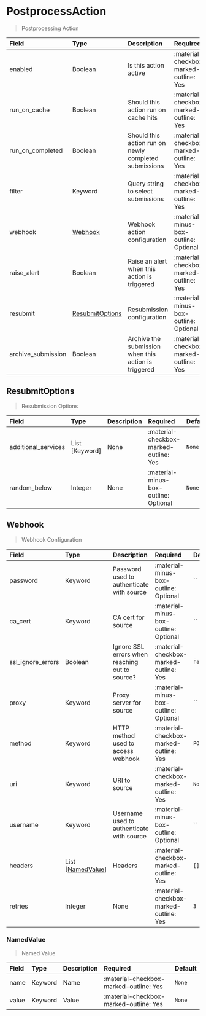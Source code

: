 [comment]: # (AUTOGENERATED MARKDOWN CONTENT. UPDATES TO ODM DOCUMENTATION SHOULD BE DONE THROUGH ASSEMBLYLINE-BASE REPO!)
# PostprocessAction
> Postprocessing Action

| Field | Type | Description | Required | Default |
| :--- | :--- | :--- | :--- | :--- |
| enabled | Boolean | Is this action active | :material-checkbox-marked-outline: Yes | `False` |
| run_on_cache | Boolean | Should this action run on cache hits | :material-checkbox-marked-outline: Yes | `False` |
| run_on_completed | Boolean | Should this action run on newly completed submissions | :material-checkbox-marked-outline: Yes | `False` |
| filter | Keyword | Query string to select submissions | :material-checkbox-marked-outline: Yes | `None` |
| webhook | [Webhook](/assemblyline4_docs/odm/models/actions/#webhook) | Webhook action configuration | :material-minus-box-outline: Optional | `None` |
| raise_alert | Boolean | Raise an alert when this action is triggered | :material-checkbox-marked-outline: Yes | `False` |
| resubmit | [ResubmitOptions](/assemblyline4_docs/odm/models/actions/#resubmitoptions) | Resubmission configuration | :material-minus-box-outline: Optional | `None` |
| archive_submission | Boolean | Archive the submission when this action is triggered | :material-checkbox-marked-outline: Yes | `False` |


[comment]: # (AUTOGENERATED MARKDOWN CONTENT. UPDATES TO ODM DOCUMENTATION SHOULD BE DONE THROUGH ASSEMBLYLINE-BASE REPO!)
## ResubmitOptions
> Resubmission Options

| Field | Type | Description | Required | Default |
| :--- | :--- | :--- | :--- | :--- |
| additional_services | List [Keyword] | None | :material-checkbox-marked-outline: Yes | `None` |
| random_below | Integer | None | :material-minus-box-outline: Optional | `None` |


[comment]: # (AUTOGENERATED MARKDOWN CONTENT. UPDATES TO ODM DOCUMENTATION SHOULD BE DONE THROUGH ASSEMBLYLINE-BASE REPO!)
## Webhook
> Webhook Configuration

| Field | Type | Description | Required | Default |
| :--- | :--- | :--- | :--- | :--- |
| password | Keyword | Password used to authenticate with source | :material-minus-box-outline: Optional | `` |
| ca_cert | Keyword | CA cert for source | :material-minus-box-outline: Optional | `` |
| ssl_ignore_errors | Boolean | Ignore SSL errors when reaching out to source? | :material-checkbox-marked-outline: Yes | `False` |
| proxy | Keyword | Proxy server for source | :material-minus-box-outline: Optional | `` |
| method | Keyword | HTTP method used to access webhook | :material-checkbox-marked-outline: Yes | `POST` |
| uri | Keyword | URI to source | :material-checkbox-marked-outline: Yes | `None` |
| username | Keyword | Username used to authenticate with source | :material-minus-box-outline: Optional | `` |
| headers | List [[NamedValue](/assemblyline4_docs/odm/models/actions/#namedvalue)] | Headers | :material-checkbox-marked-outline: Yes | `[]` |
| retries | Integer | None | :material-checkbox-marked-outline: Yes | `3` |


[comment]: # (AUTOGENERATED MARKDOWN CONTENT. UPDATES TO ODM DOCUMENTATION SHOULD BE DONE THROUGH ASSEMBLYLINE-BASE REPO!)
### NamedValue
> Named Value

| Field | Type | Description | Required | Default |
| :--- | :--- | :--- | :--- | :--- |
| name | Keyword | Name | :material-checkbox-marked-outline: Yes | `None` |
| value | Keyword | Value | :material-checkbox-marked-outline: Yes | `None` |


